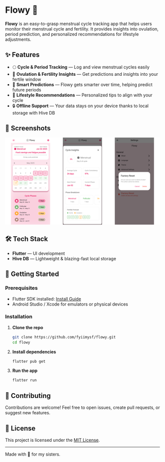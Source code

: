 
# Flowy 🌸

**Flowy** is an easy-to-grasp menstrual cycle tracking app that helps users monitor their menstrual cycle and fertility. It provides insights into ovulation, period prediction, and personalized recommendations for lifestyle adjustments.

## ✨ Features

- 🌕 **Cycle & Period Tracking** — Log and view menstrual cycles easily
- 🔮 **Ovulation & Fertility Insights** — Get predictions and insights into your fertile window
- 📅 **Smart Predictions** — Flowy gets smarter over time, helping predict future periods
- 🌿 **Lifestyle Recommendations** — Personalized tips to align with your cycle
- 🔒 **Offline Support** — Your data stays on your device thanks to local storage with Hive DB

## 📱 Screenshots
![Flowy ScreenShots](https://github.com/fyiimysf/flowy/blob/main/flowy_screenshot.png)

## 🛠️ Tech Stack

- **Flutter** — UI development
- **Hive DB** — Lightweight & blazing-fast local storage

## 🚀 Getting Started

### Prerequisites
- Flutter SDK installed: [Install Guide](https://flutter.dev/docs/get-started/install)
- Android Studio / Xcode for emulators or physical devices

### Installation

1. **Clone the repo**
   ```bash
   git clone https://github.com/fyiimysf/flowy.git
   cd flowy
   ```

2. **Install dependencies**
   ```bash
   flutter pub get
   ```

3. **Run the app**
   ```bash
   flutter run
   ```

## 🧠 Contributing

Contributions are welcome! Feel free to open issues, create pull requests, or suggest new features.

## 📄 License

This project is licensed under the [MIT License](LICENSE).

---

Made with 💖 for my sisters.
